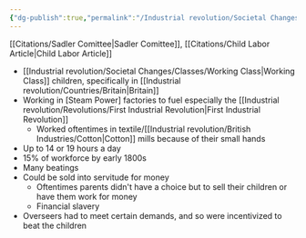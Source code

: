 ```yaml
---
{"dg-publish":true,"permalink":"/Industrial revolution/Societal Changes/Child Labor/"}
---
```


[[Citations/Sadler Comittee\|Sadler Comittee]], [[Citations/Child Labor Article\|Child Labor Article]]
*  [[Industrial revolution/Societal Changes/Classes/Working Class\|Working Class]] children, specifically in [[Industrial revolution/Countries/Britain\|Britain]]
* Working in [Steam Power] factories to fuel especially the [[Industrial revolution/Revolutions/First Industrial Revolution\|First Industrial Revolution]]
	* Worked oftentimes in textile/[[Industrial revolution/British Industries/Cotton\|Cotton]] mills because of their small hands
* Up to 14 or 19 hours a day
* 15% of workforce by early 1800s
* Many beatings
* Could be sold into servitude for money
	* Oftentimes parents didn't have a choice but to sell their children or have them work for money
	* Financial slavery
* Overseers had to meet certain demands, and so were incentivized to beat the children
